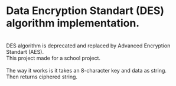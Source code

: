 
<h1>Data Encryption Standart (DES) algorithm implementation.</h1>
<br/>
DES algorithm is deprecated and replaced by Advanced Encryption Standart (AES).
<br/>
This project made for a school project.
<br/>
<br/>
The way it works is it takes an 8-character key and data as string.
<br/>
Then returns ciphered string.
